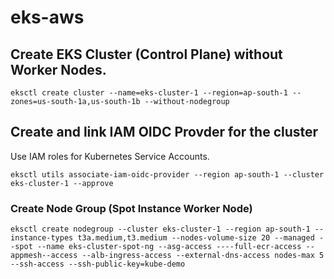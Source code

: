 # eks-aws

## Create EKS Cluster (Control Plane) without Worker Nodes.

`eksctl create cluster --name=eks-cluster-1 --region=ap-south-1 --zones=us-south-1a,us-south-1b --without-nodegroup`

## Create and link IAM OIDC Provder for the cluster

Use IAM roles for Kubernetes Service Accounts.

```
eksctl utils associate-iam-oidc-provider --region ap-south-1 --cluster eks-cluster-1 --approve
```


### Create Node Group (Spot Instance Worker Node)

```
eksctl create nodegroup --cluster eks-cluster-1 --region ap-south-1 --instance-types t3a.medium,t3.medium --nodes-volume-size 20 --managed --spot --name eks-cluster-spot-ng --asg-access ----full-ecr-access --appmesh--access --alb-ingress-access --external-dns-access nodes-max 5 --ssh-access --ssh-public-key=kube-demo
```

